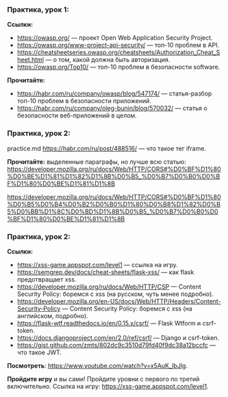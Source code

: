 ### Практика, урок 1:


**Ссылки:**
- https://owasp.org/ — проект Open Web Application Security Project.
- https://owasp.org/www-project-api-security/ — топ-10 проблем в API.
- https://cheatsheetseries.owasp.org/cheatsheets/Authorization_Cheat_Sheet.html — о том, какой должна быть авторизация.
- https://owasp.org/Top10/ — топ-10 проблем в безопасности software.

**Прочитайте:**
- https://habr.com/ru/company/owasp/blog/547174/ — статья-разбор топ-10 проблем в безопасности приложений.
- https://habr.com/ru/company/oleg-bunin/blog/570032/ — статья о безопасности веб-приложений в целом.



### Практика, урок 2:

practice.md
https://habr.com/ru/post/488516/ — что такое тег iframe.

**Прочитайте:** выделенные параграфы, но лучше всю статью:
https://developer.mozilla.org/ru/docs/Web/HTTP/CORS#%D0%BF%D1%80%D0%BE%D1%81%D1%82%D1%8B%D0%B5_%D0%B7%D0%B0%D0%BF%D1%80%D0%BE%D1%81%D1%8B

https://developer.mozilla.org/ru/docs/Web/HTTP/CORS#%D0%BF%D1%80%D0%B5%D0%B4%D0%B2%D0%B0%D1%80%D0%B8%D1%82%D0%B5%D0%BB%D1%8C%D0%BD%D1%8B%D0%B5_%D0%B7%D0%B0%D0%BF%D1%80%D0%BE%D1%81%D1%8B 

### Практика, урок 2:

**Ссылки:**

- https://xss-game.appspot.com/level1 — ссылка на игру.
- https://semgrep.dev/docs/cheat-sheets/flask-xss/ — как flask предотвращает xss.
- https://developer.mozilla.org/ru/docs/Web/HTTP/CSP — Content Security Policy: боремся с xss (на русском, чуть менее подробно).
- https://developer.mozilla.org/en-US/docs/Web/HTTP/Headers/Content-Security-Policy — Content Security Policy: боремся с xss (на английском, подробно).
- https://flask-wtf.readthedocs.io/en/0.15.x/csrf/ — Flask Wtform и csrf-token.
- https://docs.djangoproject.com/en/2.0/ref/csrf/ — Django и csrf-token.
- https://gist.github.com/zmts/802dc9c3510d79fd40f9dc38a12bccfc — что такое JWT.


**Посмотреть**: https://www.youtube.com/watch?v=x5AuK_IbJlg.

**Пройдите игру** и вы сами! Пройдите уровни с первого по третий включительно. Ссылка на игру: https://xss-game.appspot.com/level1.


